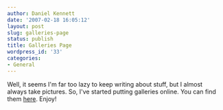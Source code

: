 ```yaml
---
author: Daniel Kennett
date: '2007-02-18 16:05:12'
layout: post
slug: galleries-page
status: publish
title: Galleries Page
wordpress_id: '33'
categories:
- General
---
```


Well, it seems I'm far too lazy to keep writing about stuff, but I almost always take pictures. So, I've started putting galleries online. You can find them <a href="http://danielkennett.org/galleries/">here</a>. Enjoy!